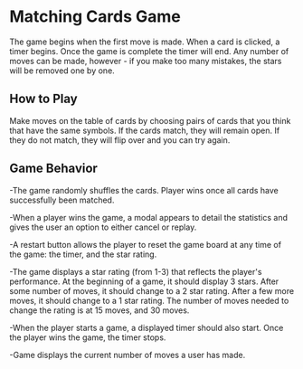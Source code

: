 # Matching Cards Game

The game begins when the first move is made. When a card is clicked, a timer begins. Once the game is complete the timer will end. Any number of moves can be made, however - if you make too many mistakes, the stars will be removed one by one.

## How to Play

Make moves on the table of cards by choosing pairs of cards that you think that have the same symbols. If the cards match, they will remain open. If they do not match, they will flip over and you can try again.



## Game Behavior

-The game randomly shuffles the cards. Player wins once all cards have successfully been matched.

-When a player wins the game, a modal appears to detail the statistics and gives the user an option to either cancel or replay.

-A restart button allows the player to reset the game board at any time of the game: the timer, and the star rating.

-The game displays a star rating (from 1-3) that reflects the player's performance. At the beginning of a game, it should display 3 stars. After some number of moves, it should change to a 2 star rating. After a few more moves, it should change to a 1 star rating. The number of moves needed to change the rating is at 15 moves, and 30 moves.

-When the player starts a game, a displayed timer should also start. Once the player wins the game, the timer stops.

-Game displays the current number of moves a user has made.
